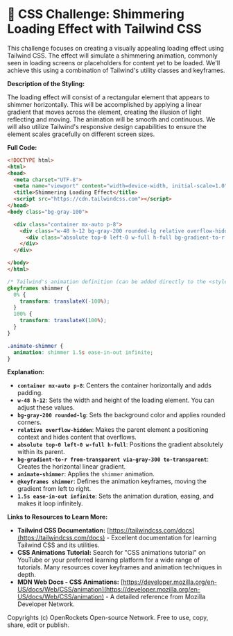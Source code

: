 # 🐞 CSS Challenge:  Shimmering Loading Effect with Tailwind CSS


This challenge focuses on creating a visually appealing loading effect using Tailwind CSS.  The effect will simulate a shimmering animation, commonly seen in loading screens or placeholders for content yet to be loaded. We'll achieve this using a combination of Tailwind's utility classes and keyframes.


**Description of the Styling:**

The loading effect will consist of a rectangular element that appears to shimmer horizontally. This will be accomplished by applying a linear gradient that moves across the element, creating the illusion of light reflecting and moving. The animation will be smooth and continuous.  We will also utilize Tailwind's responsive design capabilities to ensure the element scales gracefully on different screen sizes.


**Full Code:**

```html
<!DOCTYPE html>
<html>
<head>
  <meta charset="UTF-8">
  <meta name="viewport" content="width=device-width, initial-scale=1.0">
  <title>Shimmering Loading Effect</title>
  <script src="https://cdn.tailwindcss.com"></script>
</head>
<body class="bg-gray-100">

  <div class="container mx-auto p-8">
    <div class="w-48 h-12 bg-gray-200 rounded-lg relative overflow-hidden">
      <div class="absolute top-0 left-0 w-full h-full bg-gradient-to-r from-transparent via-gray-300 to-transparent animate-shimmer"></div>
    </div>
  </div>

</body>
</html>
```

```css
/* Tailwind's animation definition (can be added directly to the <style> tag or a separate CSS file) */
@keyframes shimmer {
  0% {
    transform: translateX(-100%);
  }
  100% {
    transform: translateX(100%);
  }
}

.animate-shimmer {
  animation: shimmer 1.5s ease-in-out infinite;
}
```


**Explanation:**

* **`container mx-auto p-8`**: Centers the container horizontally and adds padding.
* **`w-48 h-12`**: Sets the width and height of the loading element.  You can adjust these values.
* **`bg-gray-200 rounded-lg`**: Sets the background color and applies rounded corners.
* **`relative overflow-hidden`**: Makes the parent element a positioning context and hides content that overflows.
* **`absolute top-0 left-0 w-full h-full`**: Positions the gradient absolutely within its parent.
* **`bg-gradient-to-r from-transparent via-gray-300 to-transparent`**: Creates the horizontal linear gradient.
* **`animate-shimmer`**: Applies the `shimmer` animation.
* **`@keyframes shimmer`**: Defines the animation keyframes, moving the gradient from left to right.
* **`1.5s ease-in-out infinite`**: Sets the animation duration, easing, and makes it loop infinitely.

**Links to Resources to Learn More:**

* **Tailwind CSS Documentation:** [https://tailwindcss.com/docs](https://tailwindcss.com/docs) -  Excellent documentation for learning Tailwind CSS and its utilities.
* **CSS Animations Tutorial:** Search for "CSS animations tutorial" on YouTube or your preferred learning platform for a wide range of tutorials.  Many resources cover keyframes and animation techniques in depth.
* **MDN Web Docs - CSS Animations:** [https://developer.mozilla.org/en-US/docs/Web/CSS/animation](https://developer.mozilla.org/en-US/docs/Web/CSS/animation) - A detailed reference from Mozilla Developer Network.


Copyrights (c) OpenRockets Open-source Network. Free to use, copy, share, edit or publish.

